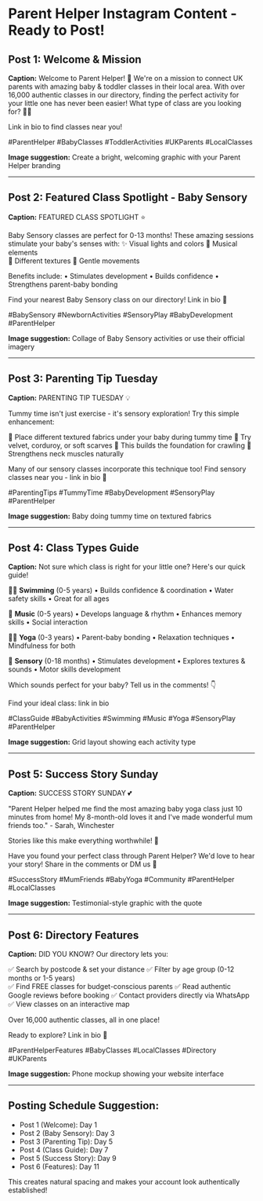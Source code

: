 # Parent Helper Instagram Content - Ready to Post!

## Post 1: Welcome & Mission
**Caption:**
Welcome to Parent Helper! 🍼 We're on a mission to connect UK parents with amazing baby & toddler classes in their local area. With over 16,000 authentic classes in our directory, finding the perfect activity for your little one has never been easier! What type of class are you looking for? 👶✨ 

Link in bio to find classes near you!

#ParentHelper #BabyClasses #ToddlerActivities #UKParents #LocalClasses

**Image suggestion:** Create a bright, welcoming graphic with your Parent Helper branding

---

## Post 2: Featured Class Spotlight - Baby Sensory
**Caption:**
FEATURED CLASS SPOTLIGHT ⭐ 

Baby Sensory classes are perfect for 0-13 months! These amazing sessions stimulate your baby's senses with:
✨ Visual lights and colors
🎵 Musical elements  
🤲 Different textures
💫 Gentle movements

Benefits include:
• Stimulates development
• Builds confidence
• Strengthens parent-baby bonding

Find your nearest Baby Sensory class on our directory! Link in bio 📍

#BabySensory #NewbornActivities #SensoryPlay #BabyDevelopment #ParentHelper

**Image suggestion:** Collage of Baby Sensory activities or use their official imagery

---

## Post 3: Parenting Tip Tuesday
**Caption:**
PARENTING TIP TUESDAY 💡 

Tummy time isn't just exercise - it's sensory exploration! Try this simple enhancement:

🔹 Place different textured fabrics under your baby during tummy time
🔹 Try velvet, corduroy, or soft scarves
🔹 This builds the foundation for crawling
🔹 Strengthens neck muscles naturally

Many of our sensory classes incorporate this technique too! Find sensory classes near you - link in bio 🔗

#ParentingTips #TummyTime #BabyDevelopment #SensoryPlay #ParentHelper

**Image suggestion:** Baby doing tummy time on textured fabrics

---

## Post 4: Class Types Guide
**Caption:**
Not sure which class is right for your little one? Here's our quick guide! 

🏊‍♀️ **Swimming** (0-5 years)
• Builds confidence & coordination
• Water safety skills
• Great for all ages

🎵 **Music** (0-5 years)
• Develops language & rhythm
• Enhances memory skills
• Social interaction

🧘‍♀️ **Yoga** (0-3 years)
• Parent-baby bonding
• Relaxation techniques
• Mindfulness for both

🎨 **Sensory** (0-18 months)
• Stimulates development
• Explores textures & sounds
• Motor skills development

Which sounds perfect for your baby? Tell us in the comments! 👇

Find your ideal class: link in bio

#ClassGuide #BabyActivities #Swimming #Music #Yoga #SensoryPlay #ParentHelper

**Image suggestion:** Grid layout showing each activity type

---

## Post 5: Success Story Sunday
**Caption:**
SUCCESS STORY SUNDAY 💕 

"Parent Helper helped me find the most amazing baby yoga class just 10 minutes from home! My 8-month-old loves it and I've made wonderful mum friends too." - Sarah, Winchester

Stories like this make everything worthwhile! 🥰

Have you found your perfect class through Parent Helper? We'd love to hear your story! Share in the comments or DM us 💌

#SuccessStory #MumFriends #BabyYoga #Community #ParentHelper #LocalClasses

**Image suggestion:** Testimonial-style graphic with the quote

---

## Post 6: Directory Features
**Caption:**
DID YOU KNOW? Our directory lets you:

✅ Search by postcode & set your distance
✅ Filter by age group (0-12 months or 1-5 years)  
✅ Find FREE classes for budget-conscious parents
✅ Read authentic Google reviews before booking
✅ Contact providers directly via WhatsApp
✅ View classes on an interactive map

Over 16,000 authentic classes, all in one place! 

Ready to explore? Link in bio 🔗

#ParentHelperFeatures #BabyClasses #LocalClasses #Directory #UKParents

**Image suggestion:** Phone mockup showing your website interface

---

## Posting Schedule Suggestion:
- Post 1 (Welcome): Day 1
- Post 2 (Baby Sensory): Day 3  
- Post 3 (Parenting Tip): Day 5
- Post 4 (Class Guide): Day 7
- Post 5 (Success Story): Day 9
- Post 6 (Features): Day 11

This creates natural spacing and makes your account look authentically established!
